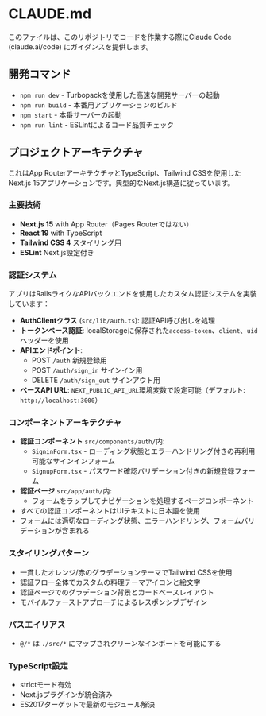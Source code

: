 # CLAUDE.md

このファイルは、このリポジトリでコードを作業する際にClaude Code (claude.ai/code) にガイダンスを提供します。

## 開発コマンド

- `npm run dev` - Turbopackを使用した高速な開発サーバーの起動
- `npm run build` - 本番用アプリケーションのビルド
- `npm start` - 本番サーバーの起動
- `npm run lint` - ESLintによるコード品質チェック

## プロジェクトアーキテクチャ

これはApp RouterアーキテクチャとTypeScript、Tailwind CSSを使用したNext.js 15アプリケーションです。典型的なNext.js構造に従っています。

### 主要技術
- **Next.js 15** with App Router（Pages Routerではない）
- **React 19** with TypeScript
- **Tailwind CSS 4** スタイリング用
- **ESLint** Next.js設定付き

### 認証システム
アプリはRailsライクなAPIバックエンドを使用したカスタム認証システムを実装しています：

- **AuthClientクラス** (`src/lib/auth.ts`): 認証API呼び出しを処理
- **トークンベース認証**: localStorageに保存された`access-token`、`client`、`uid`ヘッダーを使用
- **APIエンドポイント**: 
  - POST `/auth` 新規登録用
  - POST `/auth/sign_in` サインイン用
  - DELETE `/auth/sign_out` サインアウト用
- **ベースAPI URL**: `NEXT_PUBLIC_API_URL`環境変数で設定可能（デフォルト: `http://localhost:3000`）

### コンポーネントアーキテクチャ
- **認証コンポーネント** `src/components/auth/`内:
  - `SigninForm.tsx` - ローディング状態とエラーハンドリング付きの再利用可能なサインインフォーム
  - `SignupForm.tsx` - パスワード確認バリデーション付きの新規登録フォーム
- **認証ページ** `src/app/auth/`内:
  - フォームをラップしてナビゲーションを処理するページコンポーネント
- すべての認証コンポーネントはUIテキストに日本語を使用
- フォームには適切なローディング状態、エラーハンドリング、フォームバリデーションが含まれる

### スタイリングパターン
- 一貫したオレンジ/赤のグラデーションテーマでTailwind CSSを使用
- 認証フロー全体でカスタムの料理テーマアイコンと絵文字
- 認証ページでのグラデーション背景とカードベースレイアウト
- モバイルファーストアプローチによるレスポンシブデザイン

### パスエイリアス
- `@/*` は `./src/*` にマップされクリーンなインポートを可能にする

### TypeScript設定
- strictモード有効
- Next.jsプラグインが統合済み
- ES2017ターゲットで最新のモジュール解決